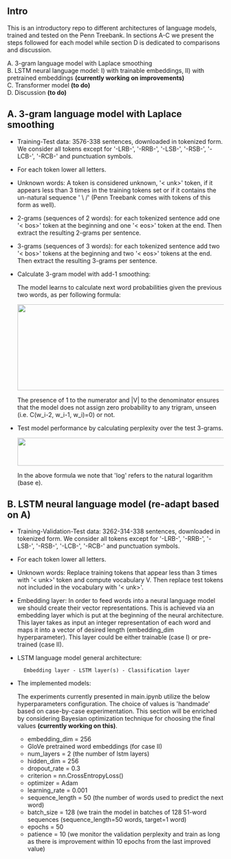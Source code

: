 ## Intro
This is an introductory repo to different architectures of language models, trained and tested on the Penn Treebank. In sections A-C we present the steps followed for each model while section D is dedicated to comparisons and discussion.

  A. 3-gram language model with Laplace smoothing <br>
  B. LSTM neural language model: I) with trainable embeddings, II) with pretrained embeddings **(currently working on improvements)** <br>
  C. Transformer model **(to do)** <br>
  D. Discussion **(to do)**

## A. 3-gram language model with Laplace smoothing
- Training-Test data: 3576-338 sentences, downloaded in tokenized form. We consider all tokens except for '-LRB-', '-RRB-', '-LSB-', '-RSB-', '-LCB-', '-RCB-' and punctuation symbols. 
- For each token lower all letters.
- Unknown words: A token is considered unknown, '< unk>' token, if it appears less than 3 times in the training tokens set or if it contains the un-natural sequence ' \ /' (Penn Treebank comes with tokens of this form as well).
- 2-grams (sequences of 2 words): for each tokenized sentence add one '< bos>' token at the beginning and one '< eos>' token at the end. Then extract the resulting 2-grams per sentence.
- 3-grams (sequences of 3 words): for each tokenized sentence add two '< bos>' tokens at the beginning and two '< eos>' tokens at the end. Then extract the resulting 3-grams per sentence.
- Calculate 3-gram model with add-1 smoothing:

  The model learns to calculate next word probabilities given the previous two words, as per following formula:
   <p align="center">
     <img src="https://github.com/vggls/language_models/assets/55101427/bc95e121-3e6b-4d77-9992-64e4a3fb3359.png" height="200" width="600" />
   </p>
  The presence of 1 to the numerator and |V| to the denominator ensures that the model does not assign zero probability to any trigram, unseen (i.e. C(w_i-2, w_i-1, w_i)=0) or not.
- Test model performance by calculating perplexity over the test 3-grams.

   <p align="center">
     <img src="https://github.com/vggls/language_models/assets/55101427/cb5e3128-1ee2-4582-968a-c279f4d52a62.png" height="65" width="520" />
   </p>

  In the above formula we note that 'log' refers to the natural logarithm (base e).

## B. LSTM neural language model (re-adapt based on A)
- Training-Validation-Test data: 3262-314-338 sentences, downloaded in tokenized form. We consider all tokens except for '-LRB-', '-RRB-', '-LSB-', '-RSB-', '-LCB-', '-RCB-' and punctuation symbols.
- For each token lower all letters.
- Unknown words: Replace training tokens that appear less than 3 times with '< unk>' token and compute vocabulary V.
  Then replace test tokens not included in the vocabulary with '< unk>'.
- Embedding layer: In order to feed words into a neural language model we should create their vector representations. This is achieved via an embedding layer which is put at the beginning of the neural architecture. This layer takes as input an integer representation of each word and maps it into a vector of desired length (embedding_dim hyperparameter). This layer could be either trainable (case I) or pre-trained (case II).
- LSTM language model general architecture: <!-- shold put image here -->
  
        Embedding layer - LSTM layer(s) - Classification layer

- The implemented models:
  
  The experiments currently presented in main.ipynb utilize the below hyperparameters configuration. The choice of values is 'handmade' based on case-by-case experimentation.
  This section will be enriched by considering Bayesian optimization technique for choosing the final values **(currently working on this)**.
   <!-- discuss about tie weights as well -->
    - embedding_dim = 256
    - GloVe pretrained word embeddings (for case II)
    - num_layers = 2 (the number of lstm layers)
    - hidden_dim = 256
    - dropout_rate = 0.3
    - criterion = nn.CrossEntropyLoss()
    - optimizer = Adam
    - learning_rate = 0.001
    - sequence_length = 50 (the number of words used to predict the next word)
    - batch_size = 128 (we train the model in batches of 128 51-word sequences (sequence_length=50 words, target=1 word)
    - epochs = 50
    - patience = 10 (we monitor the validation perplexity and train as long as there is improvement within 10 epochs from the last improved value)
  
